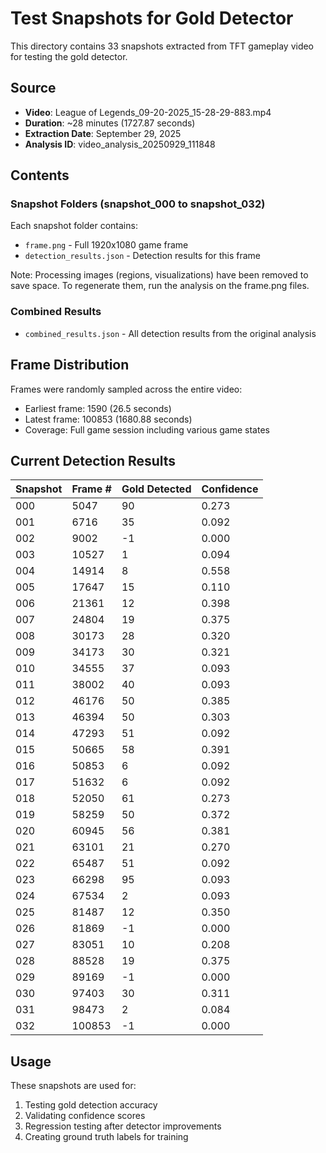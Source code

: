 # Test Snapshots for Gold Detector

This directory contains 33 snapshots extracted from TFT gameplay video for testing the gold detector.

## Source
- **Video**: League of Legends_09-20-2025_15-28-29-883.mp4
- **Duration**: ~28 minutes (1727.87 seconds)
- **Extraction Date**: September 29, 2025
- **Analysis ID**: video_analysis_20250929_111848

## Contents

### Snapshot Folders (snapshot_000 to snapshot_032)
Each snapshot folder contains:
- `frame.png` - Full 1920x1080 game frame
- `detection_results.json` - Detection results for this frame

Note: Processing images (regions, visualizations) have been removed to save space.
To regenerate them, run the analysis on the frame.png files.

### Combined Results
- `combined_results.json` - All detection results from the original analysis

## Frame Distribution
Frames were randomly sampled across the entire video:
- Earliest frame: 1590 (26.5 seconds)
- Latest frame: 100853 (1680.88 seconds)
- Coverage: Full game session including various game states

## Current Detection Results

| Snapshot | Frame # | Gold Detected | Confidence |
|----------|---------|---------------|------------|
| 000 | 5047 | 90 | 0.273 |
| 001 | 6716 | 35 | 0.092 |
| 002 | 9002 | -1 | 0.000 |
| 003 | 10527 | 1 | 0.094 |
| 004 | 14914 | 8 | 0.558 |
| 005 | 17647 | 15 | 0.110 |
| 006 | 21361 | 12 | 0.398 |
| 007 | 24804 | 19 | 0.375 |
| 008 | 30173 | 28 | 0.320 |
| 009 | 34173 | 30 | 0.321 |
| 010 | 34555 | 37 | 0.093 |
| 011 | 38002 | 40 | 0.093 |
| 012 | 46176 | 50 | 0.385 |
| 013 | 46394 | 50 | 0.303 |
| 014 | 47293 | 51 | 0.092 |
| 015 | 50665 | 58 | 0.391 |
| 016 | 50853 | 6 | 0.092 |
| 017 | 51632 | 6 | 0.092 |
| 018 | 52050 | 61 | 0.273 |
| 019 | 58259 | 50 | 0.372 |
| 020 | 60945 | 56 | 0.381 |
| 021 | 63101 | 21 | 0.270 |
| 022 | 65487 | 51 | 0.092 |
| 023 | 66298 | 95 | 0.093 |
| 024 | 67534 | 2 | 0.093 |
| 025 | 81487 | 12 | 0.350 |
| 026 | 81869 | -1 | 0.000 |
| 027 | 83051 | 10 | 0.208 |
| 028 | 88528 | 19 | 0.375 |
| 029 | 89169 | -1 | 0.000 |
| 030 | 97403 | 30 | 0.311 |
| 031 | 98473 | 2 | 0.084 |
| 032 | 100853 | -1 | 0.000 |

## Usage
These snapshots are used for:
1. Testing gold detection accuracy
2. Validating confidence scores
3. Regression testing after detector improvements
4. Creating ground truth labels for training
